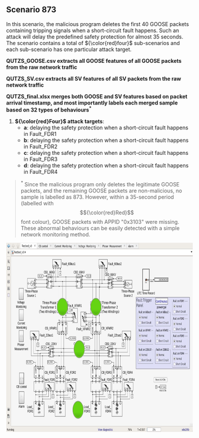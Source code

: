 ## Scenario 873
In this scenario, the malicious program deletes the first 40 GOOSE packets containing tripping signals when a short-circuit fault happens. Such an attack will delay the predefined safety protection for almost 35 seconds. The scenario contains a total of ${\color{red}four}$ sub-scenarios and each sub-scenario has one particular attack target.

**QUTZS_GOOSE.csv extracts all GOOSE features of all GOOSE packets from the raw network traffic**

**QUTZS_SV.csv extracts all SV features of all SV packets from the raw network traffic**

**QUTZS_final.xlsx merges both GOOSE and SV features based on packet arrival timestamp, and most importantly labels each merged sample based on 32 types of behaviours<sup>*</sup>**

1. **${\color{red}Four}$ attack targets**: 
   - **a**: delaying the safety protection when a short-circuit fault happens in Fault_FDR1
   - **b**: delaying the safety protection when a short-circuit fault happens in Fault_FDR2
   - **c**: delaying the safety protection when a short-circuit fault happens in Fault_FDR3
   - **d**: delaying the safety protection when a short-circuit fault happens in Fault_FDR4

> <sup>*</sup> Since the malicious program only deletes the legitimate GOOSE packets, and the remaining GOOSE packets are non-malicious, no sample is labelled as 873. However, within a 35-second period (labelled with $${\color{red}Red}$$ font colour), GOOSE packets with APPID "0x3103" were missing. These abnormal behaviours can be easily detected with a simple network monitoring method.

<img src="https://github.com/CSCRC-SCREED/QUT-ZSS-2023/blob/main/PrimaryPlant.jpg" alt="" width="800" height="510" />
